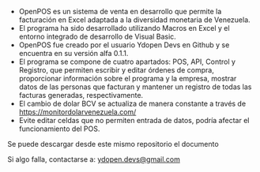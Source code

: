 - OpenPOS es un sistema de venta en desarrollo que permite la facturación en Excel adaptada a la diversidad monetaria de Venezuela.
- El programa ha sido desarrollado utilizando Macros en Excel y el entorno integrado de desarrollo de Visual Basic.
- OpenPOS fue creado por el usuario Ydopen Devs en Github y se encuentra en su versión alfa 0.1.1.
- El programa se compone de cuatro apartados: POS, API, Control y Registro, que permiten escribir y editar órdenes de compra, proporcionar información sobre el programa y la empresa, mostrar datos de las personas que facturan y mantener un registro de todas las facturas generadas, respectivamente.
- El cambio de dolar BCV se actualiza de manera constante a través de https://monitordolarvenezuela.com/
- Evite editar celdas que no permiten entrada de datos, podría afectar el funcionamiento del POS.

Se puede descargar desde este mismo repositorio el documento

Si algo falla, contactarse a: ydopen.devs@gmail.com

<!---
ydopendevs/ydopendevs is a ✨ special ✨ repository because its `README.md` (this file) appears on your GitHub profile.
You can click the Preview link to take a look at your changes.
--->
